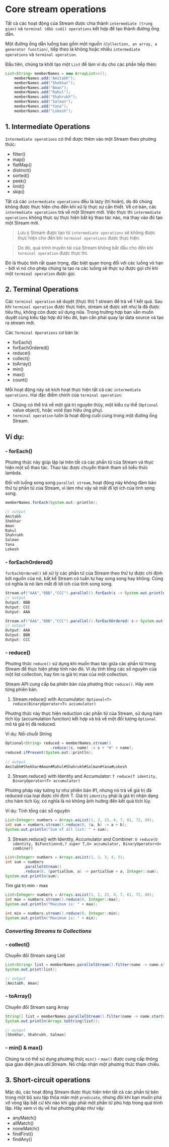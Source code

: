 # Core stream operations

Tất cả các hoạt động của Stream được chia thành `intermediate (trung gian)` và `terminal (đầu cuối) operations` kết hợp để tạo thành đường ống dẫn.

Một đường ống dẫn luồng bao gồm một nguồn `(Collection, an array, a generator function)`, tiếp theo là không hoặc nhiều `intermediate operations` và `terminal operation`.

Đầu tiên, chúng ta khởi tạo một `List` để làm ví dụ cho các phần tiếp théo:
```java
List<String> memberNames = new ArrayList<>();
    memberNames.add("Amitabh");
    memberNames.add("Shekhar");
    memberNames.add("Aman");
    memberNames.add("Rahul");
    memberNames.add("Shahrukh");
    memberNames.add("Salman");
    memberNames.add("Yana");
    memberNames.add("Lokesh");
```

## 1. Intermediate Operations
`Intermediate operations` có thể được thêm vào một Stream theo phương thức:
- filter()
- map()
- flatMap()
- distinct()
- sorted()
- peek()
- limit()
- skip()

Tất cả các `intermediate operations` đều là lazy (trì hoãn), do đó chúng không được thực hiện cho đến khi xử lý thực sự cần thiết. Về cơ bản, các `intermediate operations` trả về một Stream mới. Việc thực thi `intermediate operations` không thực sự thực hiện bất kỳ thao tác nào, mà thay vào đó tạo một Stream mới.

> Lưu ý Stream được tạo từ `intermediate operations` sẽ không được thực hiện cho đến khi `terminal operations` được thực hiện.

> Do đó, quá trình truyền tải của Stream không bắt đầu cho đến khi `terminal operation` được thực thi.

Đó là thuộc tính rất quan trọng, đặc biệt quan trọng đối với các luồng vô hạn - bởi vì nó cho phép chúng ta tạo ra các luồng sẽ thực sự được gọi chỉ khi một `terminal operation` được gọi.

## 2. Terminal Operations
Các `terminal operation` sẽ duyệt (thực thi) 1 stream để trả về 1 kết quả. Sau khi `terminal operation` được thực hiện, stream sẽ được xét như là đã được tiêu thụ, không còn được sử dụng nữa. Trong trường hợp bạn vẫn muốn duyệt cùng kiểu tập hợp dữ liệu đó, bạn cần phải quay lại data source và tạo ra stream mới.

Các `Terminal Operations` cơ bản là:
- forEach()
- forEachOrdered()
- reduce()
- collect()
- toArray()
- min()
- max()
- count()

Mỗi hoạt động này sẽ kích hoạt thực hiện tất cả các `intermediate operations`. Hai đặc điểm chính của `terminal operation`:

- Chúng có thể trả về một giá trị nguyên thủy, một kiểu cụ thể (`Optional` value object), hoặc void (tạo hiệu ứng phụ).
- `terminal operation` luôn là hoạt động cuối cùng trong một đường ống Stream.

## Ví dụ:

### - forEach()

Phương thức này giúp lặp lại trên tất cả các phần tử của Stream và thực hiện một số thao tác. Thao tác được chuyển thành tham số biểu thức lambda.

Đối với luồng song song `parallel stream`, hoạt động này không đảm bảo thứ tự phần tử của Stream, vì làm như vậy sẽ mất đi lợi ích của tính song song.
```java
memberNames.forEach(System.out::println);

// output
Amitabh
Shekhar
Aman
Rahul
Shahrukh
Salman
Yana
Lokesh
```

### - forEachOrdered()

`forEachOrdered()` sẽ xử lý các phần tử của Stream theo thứ tự được chỉ định bởi nguồn của nó, bất kể Stream có tuần tự hay song song hay không. Cũng có nghĩa là nó làm mất đi lợi ích của tính song song.
```java
Stream.of("AAA","BBB","CCC").parallel().forEach(s -> System.out.println("Output: "+s));
// output
Output: BBB
Output: CCC
Output: AAA

Stream.of("AAA","BBB","CCC").parallel().forEachOrdered( s-> System.out.println("Output: "+s));
// output
Output: AAA
Output: BBB
Output: CCC
```

### - reduce()

Phương thức `reduce()` sử dụng khi muốn thao tác giữa các phần tử trong Stream để thực hiện phép tính nào đó. Ví dụ tính tổng các số nguyên của một list collection, hay tìm ra giá trị max của một collection.

Stream API cung cấp ba phiên bản của phương thức `reduce()`. Hãy xem từng phiên bản.

1. Stream.reduce() with Accumulator: `Optional<T> reduce(BinaryOperator<T> accumulator)`

Phương thức này thực hiện reduction các phần tử của Stream, sử dụng hàm tích lũy (accumulation function) kết hợp và trả về một đối tượng `Optional` mô tả giá trị đã reduced.

Ví dụ: Nối chuỗi String
```java
Optional<String> reduced = memberNames.stream()
                    .reduce((s, name) -> s + "#" + name);               
reduced.ifPresent(System.out::println);
 
// output 
Amitabh#Shekhar#Aman#Rahul#Shahrukh#Salman#Yana#Lokesh
```

2. Stream.reduce() with Identity and Accumulator: `T reduce(T identity, BinaryOperator<T> accumulator)`

Phương pháp này tương tự như phiên bản #1, nhưng nó trả về giá trị đã reduced của loại được chỉ định T. Giá trị `identity` phải là giá trị nhận dạng cho hàm tích lũy, có nghĩa là nó không ảnh hưởng đến kết quả tích lũy. 

Ví dụ: Tính tổng các số nguyên
```java
List<Integer> numbers = Arrays.asList(1, 2, 23, 4, 7, 61, 72, 88);
int sum = numbers.stream().reduce(0, (a, b) -> a + b);
System.out.println("Sum of all list: " + sum);
```

3. Stream.reduce() with Identity, Accumulator and Combiner: `U reduce(U identity,
             BiFunction<U,? super T,U> accumulator,
             BinaryOperator<U> combiner)`

```java
List<Integer> numbers = Arrays.asList(1, 2, 3, 4, 5);
int sum = numbers
        .parallelStream()
        .reduce(0, (partialSum, a) -> partialSum + a, Integer::sum);
System.out.println(sum);
```

Tìm giá trị min - max
```java
List<Integer> numbers = Arrays.asList(1, 2, 23, 4, 7, 61, 72, 88);
int max = numbers.stream().reduce(0, Integer::max);
System.out.println("Maximum is: " + max);

int min = numbers.stream().reduce(0, Integer::min);
System.out.println("Maximum is: " + min);
```

### *Converting Streams to Collections*
### - collect()

Chuyển đổi Stream sang List
```java
List<String> list = memberNames.parallelStream().filter(name -> name.startsWith("A")).collect(Collectors.toList());
System.out.print(list);

// output
[Amitabh, Aman]
```

### - toArray()

Chuyển đổi Stream sang Array
```java
String[] list = memberNames.parallelStream().filter(name -> name.startsWith("S")).toArray(String[]::new);
System.out.println(Arrays.toString(list));

// output
[Shekhar, Shahrukh, Salman]
```

### - min() & max()

Chúng ta có thể sử dụng phương thức `min()` - `max()` được cung cấp thông qua giao diện java.util.Stream. Nó chấp nhận một phương thức tham chiếu.

## 3. Short-circuit operations
Mặc dù, các hoạt động Stream được thực hiện trên tất cả các phần tử bên trong một bộ sưu tập thỏa mãn một `predicate`, nhưng đôi khi bạn muốn phá vỡ vòng lặp bất cứ khi nào khi gặp phải một phần tử phù hợp trong quá trình lặp. Hãy xem ví dụ về hai phương pháp như vậy:

- anyMatch()
- allMatch()
- noneMatch()
- findFirst()
- findAny()
